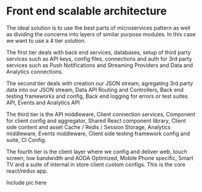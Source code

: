 # Front end scalable architecture

The ideal solution is to use the best parts of microservices pattern as well as dividing the concerns into layers of similar purpose modules. In this case we want to use a 4 tier solution.

The first tier deals with back end services, databases, setup of third party services such as API keys, config files, connections and auth for 3rd party services such as Push Notifications and Streaming Providers and Data and Analytics connections.

The second tier deals with creation our JSON stream, agregating 3rd party data into our JSON stream, Data API Routing and Controllers, Back end testing frameworks and config, Back end logging for errors or test suites API, Events and Analytics API

The third tier is the API middleware, Client connection services, Component for client config and aggregator, Shared React component library, Client side content and asset Cache / Redis / Session Storage, Analytics middleware, Events middleware, Client side testing framework config and suite, CI Config.

The fourth tier is the client layer where we config and deliver web, touch screen, low bandwidth and AODA Optimized, Mobile Phone specific, Smart TV and a suite of internal in store client custom configs. This is the core react/redux app.

Include pic here
